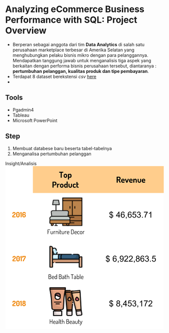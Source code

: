 # Analyzing eCommerce Business Performance with SQL: Project Overview
- Berperan sebagai anggota dari tim **Data Analytics** di salah satu perusahaan marketplace terbesar di Amerika Selatan yang menghubungkan pelaku bisnis mikro dengan para pelanggannya. Mendapatkan tanggung jawab untuk menganalisis tiga aspek yang berkaitan dengan performa bisnis perusahaan tersebut, diantaranya : **pertumbuhan pelanggan, kualitas produk dan tipe pembayaran**.
- Terdapat 8 dataset berekstensi *csv* [here](https://github.com/bumianugrahhh/Analyzing_eCommerce/tree/master/Dataset)
- 

## Tools
- Pgadmin4
- Tableau
- Microsoft PowerPoint

## Step
1. Membuat databese baru beserta tabel-tabelnya
2. Menganalisa pertumbuhan pelanggan

Insight/Analisis
![alt text](https://github.com/bumianugrahhh/Analyzing_eCommerce/blob/master/Fig/Top%20Product.png?raw=true)
